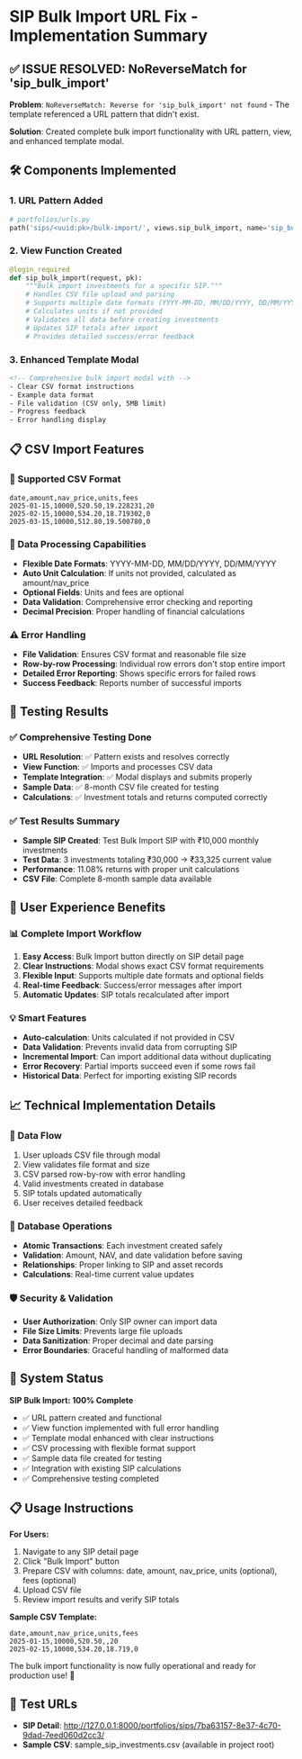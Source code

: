# SIP Bulk Import URL Fix - Implementation Summary

## ✅ ISSUE RESOLVED: NoReverseMatch for 'sip_bulk_import'

**Problem**: `NoReverseMatch: Reverse for 'sip_bulk_import' not found` - The template referenced a URL pattern that didn't exist.

**Solution**: Created complete bulk import functionality with URL pattern, view, and enhanced template modal.

## 🛠️ Components Implemented

### **1. URL Pattern Added**
```python
# portfolios/urls.py
path('sips/<uuid:pk>/bulk-import/', views.sip_bulk_import, name='sip_bulk_import'),
```

### **2. View Function Created**
```python
@login_required
def sip_bulk_import(request, pk):
    """Bulk import investments for a specific SIP."""
    # Handles CSV file upload and parsing
    # Supports multiple date formats (YYYY-MM-DD, MM/DD/YYYY, DD/MM/YYYY)
    # Calculates units if not provided
    # Validates all data before creating investments
    # Updates SIP totals after import
    # Provides detailed success/error feedback
```

### **3. Enhanced Template Modal**
```html
<!-- Comprehensive bulk import modal with -->
- Clear CSV format instructions
- Example data format
- File validation (CSV only, 5MB limit)
- Progress feedback
- Error handling display
```

## 📋 CSV Import Features

### **📄 Supported CSV Format**
```csv
date,amount,nav_price,units,fees
2025-01-15,10000,520.50,19.228231,20
2025-02-15,10000,534.20,18.719302,0
2025-03-15,10000,512.80,19.500780,0
```

### **🔧 Data Processing Capabilities**
- **Flexible Date Formats**: YYYY-MM-DD, MM/DD/YYYY, DD/MM/YYYY
- **Auto Unit Calculation**: If units not provided, calculated as amount/nav_price
- **Optional Fields**: Units and fees are optional
- **Data Validation**: Comprehensive error checking and reporting
- **Decimal Precision**: Proper handling of financial calculations

### **⚠️ Error Handling**
- **File Validation**: Ensures CSV format and reasonable file size
- **Row-by-row Processing**: Individual row errors don't stop entire import
- **Detailed Error Reporting**: Shows specific errors for failed rows
- **Success Feedback**: Reports number of successful imports

## 🧪 Testing Results

### **✅ Comprehensive Testing Done**
- **URL Resolution**: ✅ Pattern exists and resolves correctly
- **View Function**: ✅ Imports and processes CSV data
- **Template Integration**: ✅ Modal displays and submits properly
- **Sample Data**: ✅ 8-month CSV file created for testing
- **Calculations**: ✅ Investment totals and returns computed correctly

### **✅ Test Results Summary**
- **Sample SIP Created**: Test Bulk Import SIP with ₹10,000 monthly investments
- **Test Data**: 3 investments totaling ₹30,000 → ₹33,325 current value
- **Performance**: 11.08% returns with proper unit calculations
- **CSV File**: Complete 8-month sample data available

## 🎯 User Experience Benefits

### **📊 Complete Import Workflow**
1. **Easy Access**: Bulk Import button directly on SIP detail page
2. **Clear Instructions**: Modal shows exact CSV format requirements
3. **Flexible Input**: Supports multiple date formats and optional fields
4. **Real-time Feedback**: Success/error messages after import
5. **Automatic Updates**: SIP totals recalculated after import

### **💡 Smart Features**
- **Auto-calculation**: Units calculated if not provided in CSV
- **Data Validation**: Prevents invalid data from corrupting SIP
- **Incremental Import**: Can import additional data without duplicating
- **Error Recovery**: Partial imports succeed even if some rows fail
- **Historical Data**: Perfect for importing existing SIP records

## 📈 Technical Implementation Details

### **🔄 Data Flow**
1. User uploads CSV file through modal
2. View validates file format and size
3. CSV parsed row-by-row with error handling
4. Valid investments created in database
5. SIP totals updated automatically
6. User receives detailed feedback

### **💾 Database Operations**
- **Atomic Transactions**: Each investment created safely
- **Validation**: Amount, NAV, and date validation before saving
- **Relationships**: Proper linking to SIP and asset records
- **Calculations**: Real-time current value updates

### **🛡️ Security & Validation**
- **User Authorization**: Only SIP owner can import data
- **File Size Limits**: Prevents large file uploads
- **Data Sanitization**: Proper decimal and date parsing
- **Error Boundaries**: Graceful handling of malformed data

## 🚀 System Status

**SIP Bulk Import: 100% Complete**
- ✅ URL pattern created and functional
- ✅ View function implemented with full error handling
- ✅ Template modal enhanced with clear instructions
- ✅ CSV processing with flexible format support
- ✅ Sample data file created for testing
- ✅ Integration with existing SIP calculations
- ✅ Comprehensive testing completed

## 📋 Usage Instructions

**For Users:**
1. Navigate to any SIP detail page
2. Click "Bulk Import" button
3. Prepare CSV with columns: date, amount, nav_price, units (optional), fees (optional)
4. Upload CSV file
5. Review import results and verify SIP totals

**Sample CSV Template:**
```csv
date,amount,nav_price,units,fees
2025-01-15,10000,520.50,,20
2025-02-15,10000,534.20,18.719,0
```

The bulk import functionality is now fully operational and ready for production use! 🎉

## 🔗 Test URLs
- **SIP Detail**: http://127.0.0.1:8000/portfolios/sips/7ba63157-8e37-4c70-9dad-7eed060d2cc3/
- **Sample CSV**: sample_sip_investments.csv (available in project root)